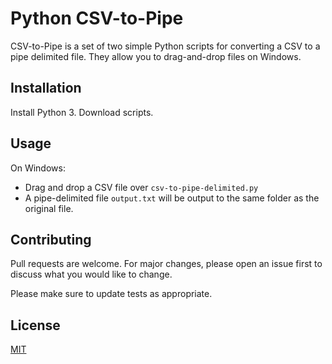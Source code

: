 # Python CSV-to-Pipe

CSV-to-Pipe is a set of two simple Python scripts for converting a CSV to a pipe delimited file. They allow you to drag-and-drop files on Windows.

## Installation

Install Python 3. Download scripts.

## Usage

On Windows:

- Drag and drop a CSV file over `csv-to-pipe-delimited.py`
- A pipe-delimited file `output.txt` will be output to the same folder as the original file.

## Contributing
Pull requests are welcome. For major changes, please open an issue first to discuss what you would like to change.

Please make sure to update tests as appropriate.

## License
[MIT](https://choosealicense.com/licenses/mit/)
